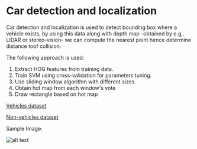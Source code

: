 # Car detection and localization
Car detection and localization is used to detect bounding box where a vehicle exists, by using this data along with depth map -obtained by e.g,. LIDAR or stereo-vision- we can compute the nearest point hence determine distance toof collision.

The following approach is used:
1.	Extract HOG features from training data.
2.	Train SVM using cross-validation for parameters tuning.
3.	Use sliding window algorithm with different sizes.
4.  Obtain hot map from each window's vote
5.  Draw rectangle based on hot map

[Vehicles dataset](https://s3.amazonaws.com/udacity-sdc/Vehicle_Tracking/vehicles.zip)

[Non-vehicles dataset](https://s3.amazonaws.com/udacity-sdc/Vehicle_Tracking/vehicles.zip)

Sample Image:


![alt text](https://i.ibb.co/G70k5C9/Untitled3.png)



